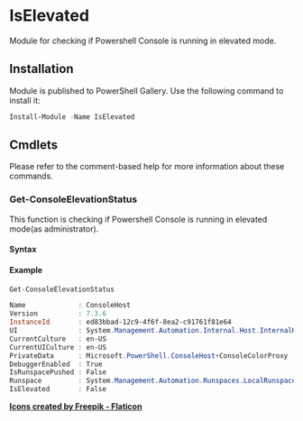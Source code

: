 # IsElevated

Module for checking if Powershell Console is running in elevated mode.

## Installation

 Module is published to PowerShell Gallery. Use the following command to install
it:

 ```powershell
 Install-Module -Name IsElevated 
 ```

## Cmdlets

Please refer to the comment-based help for more information about these commands.

### Get-ConsoleElevationStatus

This function is checking if Powershell Console is running in elevated mode(as administrator).

#### Syntax


#### Example

```powershell
Get-ConsoleElevationStatus

Name             : ConsoleHost
Version          : 7.3.6
InstanceId       : ed83bbad-12c9-4f6f-8ea2-c91761f81e64
UI               : System.Management.Automation.Internal.Host.InternalHostUserInterface
CurrentCulture   : en-US
CurrentUICulture : en-US
PrivateData      : Microsoft.PowerShell.ConsoleHost+ConsoleColorProxy
DebuggerEnabled  : True
IsRunspacePushed : False
Runspace         : System.Management.Automation.Runspaces.LocalRunspace
IsElevated       : False
``````

**[Icons created by Freepik - Flaticon](https://www.flaticon.com/free-icons/timer)**
